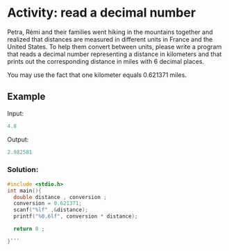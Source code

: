 # Activity: read a decimal number
Petra, Rémi and their families went hiking in the mountains together and realized that distances are measured in different units in France and the United States. To help them convert between units, please write a program that reads a decimal number representing a distance in kilometers and that prints out the corresponding distance in miles with 6 decimal places. 

You may use the fact that one kilometer equals 0.621371 miles. 

## Example
Input:
```c
4.8
```
Output: 
```c
2.982581
```

### Solution:
```c
#include <stdio.h>
int main(){
  double distance , conversion ;
  conversion = 0.621371;
  scanf("%lf" ,&distance);
  printf("%0.6lf", conversion * distance);

  return 0 ;

}```
